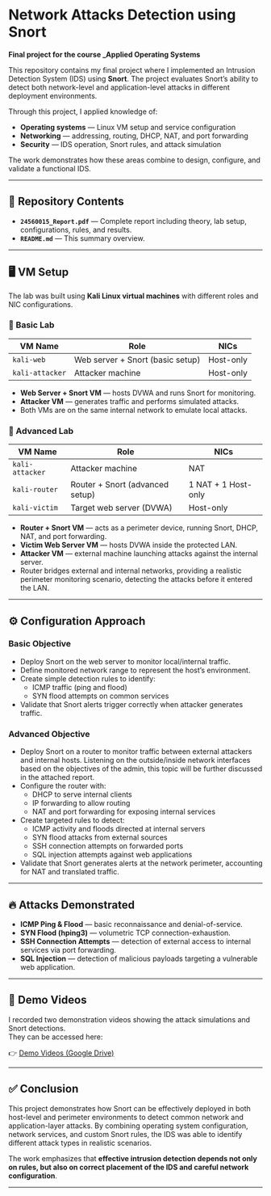 # Network Attacks Detection using Snort

**Final project for the course _Applied Operating Systems**

This repository contains my final project where I implemented an Intrusion Detection System (IDS) using **Snort**. The project evaluates Snort’s ability to detect both network-level and application-level attacks in different deployment environments.  

Through this project, I applied knowledge of:
- **Operating systems** — Linux VM setup and service configuration  
- **Networking** — addressing, routing, DHCP, NAT, and port forwarding  
- **Security** — IDS operation, Snort rules, and attack simulation  

The work demonstrates how these areas combine to design, configure, and validate a functional IDS.

---

## 📂 Repository Contents
- **`24560015_Report.pdf`** — Complete report including theory, lab setup, configurations, rules, and results.  
- **`README.md`** — This summary overview.

---

## 🖥️ VM Setup
The lab was built using **Kali Linux virtual machines** with different roles and NIC configurations.

### 🔹 Basic Lab

| VM Name       | Role                               | NICs                     |
|---------------|-----------------------------------|--------------------------|
| `kali-web`    | Web server + Snort (basic setup)  | Host-only  |
| `kali-attacker` | Attacker machine                 | Host-only |

- **Web Server + Snort VM** — hosts DVWA and runs Snort for monitoring.  
- **Attacker VM** — generates traffic and performs simulated attacks.  
- Both VMs are on the same internal network to emulate local attacks.  

### 🔹 Advanced Lab

| VM Name       | Role                               | NICs                     |
|---------------|-----------------------------------|--------------------------|
| `kali-attacker` | Attacker machine                 | NAT                     | 
| `kali-router` | Router + Snort (advanced setup)   | 1 NAT + 1 Host-only      |
| `kali-victim` | Target web server (DVWA)          | Host-only                | 

- **Router + Snort VM** — acts as a perimeter device, running Snort, DHCP, NAT, and port forwarding.  
- **Victim Web Server VM** — hosts DVWA inside the protected LAN.  
- **Attacker VM** — external machine launching attacks against the internal server.  
-  Router bridges external and internal networks, providing a realistic perimeter monitoring scenario, detecting the attacks before it entered the LAN.  

---

## ⚙️ Configuration Approach

### Basic Objective
- Deploy Snort on the web server to monitor local/internal traffic.  
- Define monitored network range to represent the host’s environment.  
- Create simple detection rules to identify:  
  - ICMP traffic (ping and flood)  
  - SYN flood attempts on common services  
- Validate that Snort alerts trigger correctly when attacker generates traffic.  

### Advanced Objective
- Deploy Snort on a router to monitor traffic between external attackers and internal hosts. Listening on the outside/inside network interfaces based on the objectives of the admin, this topic will be further discussed in the attached report.  
- Configure the router with:  
  - DHCP to serve internal clients  
  - IP forwarding to allow routing  
  - NAT and port forwarding for exposing internal services  
- Create targeted rules to detect:  
  - ICMP activity and floods directed at internal servers  
  - SYN flood attacks from external sources  
  - SSH connection attempts on forwarded ports  
  - SQL injection attempts against web applications  
- Validate that Snort generates alerts at the network perimeter, accounting for NAT and translated traffic.  

---

## 🔥 Attacks Demonstrated
- **ICMP Ping & Flood** — basic reconnaissance and denial-of-service.  
- **SYN Flood (hping3)** — volumetric TCP connection-exhaustion.  
- **SSH Connection Attempts** — detection of external access to internal services via port forwarding.  
- **SQL Injection** — detection of malicious payloads targeting a vulnerable web application.  

---

## 🎥 Demo Videos
I recorded two demonstration videos showing the attack simulations and Snort detections.  
They can be accessed here:  

👉 [Demo Videos (Google Drive)](https://drive.google.com/drive/folders/1GMwm-d-gdRpfalLNBpXmnTYaWjhEvcgP?usp=sharing)  

---

## ✅ Conclusion
This project demonstrates how Snort can be effectively deployed in both host-level and perimeter environments to detect common network and application-layer attacks. By combining operating system configuration, network services, and custom Snort rules, the IDS was able to identify different attack types in realistic scenarios.  

The work emphasizes that **effective intrusion detection depends not only on rules, but also on correct placement of the IDS and careful network configuration**.  

---
